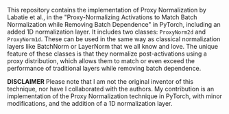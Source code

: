 This repository contains the implementation of Proxy Normalization by Labatie et al., in the "Proxy-Normalizing Activations to Match Batch Normalization while Removing Batch Dependence" in PyTorch, including an added 1D normalization layer. It includes two classes: `ProxyNorm2d` and `ProxyNorm1d`. These can be used in the same way as classical normalization layers like BatchNorm or LayerNorm that we all know and love. The unique feature of these classes is that they normalize post-activations using a proxy distribution, which allows them to match or even exceed the performance of traditional layers while removing batch dependence.


**DISCLAIMER**
Please note that I am not the original inventor of this technique, nor have I collaborated with the authors. My contribution is an implementation of the Proxy Normalization technique in PyTorch, with minor modifications, and the addition of a 1D normalization layer.